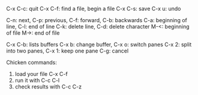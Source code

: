 C-x C-c: quit
C-x C-f: find a file, begin a file
C-x C-s: save
C-x u: undo

C-n: next, C-p: previous, C-f: forward, C-b: backwards
C-a: beginning of line, C-l: end of line
C-k: delete line, C-d: delete character
M-<: beginning of file
M->: end of file

C-x C-b: lists buffers
C-x b: change buffer, C-x o: switch panes
C-x 2: split into two panes, C-x 1: keep one pane
C-g: cancel

Chicken commands:
1. load your file C-x C-f
2. run it with C-c C-l
3. check results with C-c C-z


